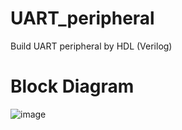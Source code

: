 # UART_peripheral
Build UART peripheral by HDL (Verilog)

# Block Diagram
![image](https://github.com/atfox272/UART_peripheral/assets/99324602/d7dff16c-71d8-4119-81c9-54b2b61287f4)
